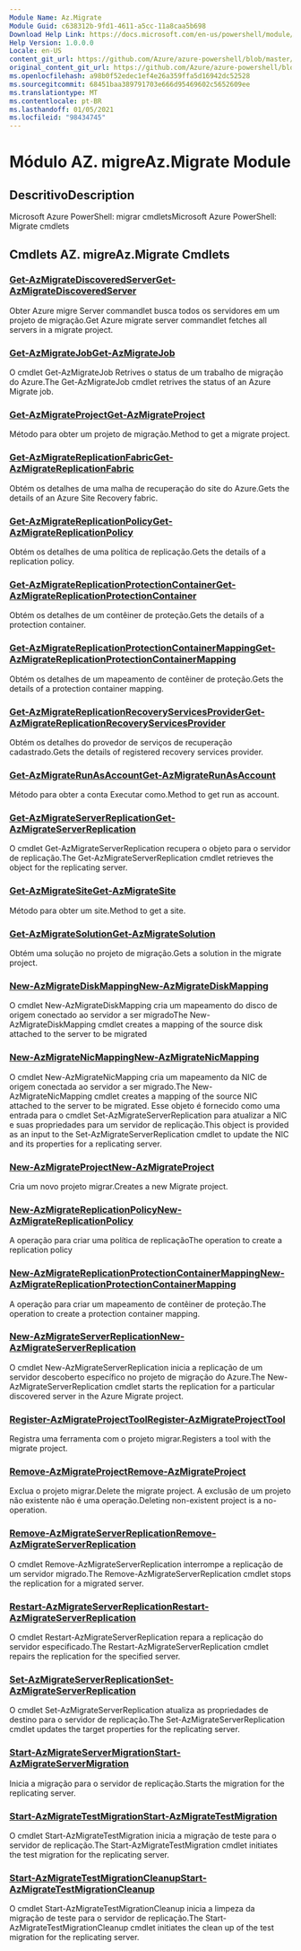 ```yaml
---
Module Name: Az.Migrate
Module Guid: c638312b-9fd1-4611-a5cc-11a8caa5b698
Download Help Link: https://docs.microsoft.com/en-us/powershell/module/az.migrate
Help Version: 1.0.0.0
Locale: en-US
content_git_url: https://github.com/Azure/azure-powershell/blob/master/src/Migrate/help/Az.Migrate.md
original_content_git_url: https://github.com/Azure/azure-powershell/blob/master/src/Migrate/help/Az.Migrate.md
ms.openlocfilehash: a98b0f52edec1ef4e26a359ffa5d16942dc52528
ms.sourcegitcommit: 68451baa389791703e666d95469602c5652609ee
ms.translationtype: MT
ms.contentlocale: pt-BR
ms.lasthandoff: 01/05/2021
ms.locfileid: "98434745"
---
```

# <span data-ttu-id="a00b3-101">Módulo AZ. migre</span><span class="sxs-lookup"><span data-stu-id="a00b3-101">Az.Migrate Module</span></span>
## <span data-ttu-id="a00b3-102">Descritivo</span><span class="sxs-lookup"><span data-stu-id="a00b3-102">Description</span></span>
<span data-ttu-id="a00b3-103">Microsoft Azure PowerShell: migrar cmdlets</span><span class="sxs-lookup"><span data-stu-id="a00b3-103">Microsoft Azure PowerShell: Migrate cmdlets</span></span>

## <span data-ttu-id="a00b3-104">Cmdlets AZ. migre</span><span class="sxs-lookup"><span data-stu-id="a00b3-104">Az.Migrate Cmdlets</span></span>
### [<span data-ttu-id="a00b3-105">Get-AzMigrateDiscoveredServer</span><span class="sxs-lookup"><span data-stu-id="a00b3-105">Get-AzMigrateDiscoveredServer</span></span>](Get-AzMigrateDiscoveredServer.md)
<span data-ttu-id="a00b3-106">Obter Azure migre Server commandlet busca todos os servidores em um projeto de migração.</span><span class="sxs-lookup"><span data-stu-id="a00b3-106">Get Azure migrate server commandlet fetches all servers in a migrate project.</span></span>

### [<span data-ttu-id="a00b3-107">Get-AzMigrateJob</span><span class="sxs-lookup"><span data-stu-id="a00b3-107">Get-AzMigrateJob</span></span>](Get-AzMigrateJob.md)
<span data-ttu-id="a00b3-108">O cmdlet Get-AzMigrateJob Retrives o status de um trabalho de migração do Azure.</span><span class="sxs-lookup"><span data-stu-id="a00b3-108">The Get-AzMigrateJob cmdlet retrives the status of an Azure Migrate job.</span></span>

### [<span data-ttu-id="a00b3-109">Get-AzMigrateProject</span><span class="sxs-lookup"><span data-stu-id="a00b3-109">Get-AzMigrateProject</span></span>](Get-AzMigrateProject.md)
<span data-ttu-id="a00b3-110">Método para obter um projeto de migração.</span><span class="sxs-lookup"><span data-stu-id="a00b3-110">Method to get a migrate project.</span></span>

### [<span data-ttu-id="a00b3-111">Get-AzMigrateReplicationFabric</span><span class="sxs-lookup"><span data-stu-id="a00b3-111">Get-AzMigrateReplicationFabric</span></span>](Get-AzMigrateReplicationFabric.md)
<span data-ttu-id="a00b3-112">Obtém os detalhes de uma malha de recuperação do site do Azure.</span><span class="sxs-lookup"><span data-stu-id="a00b3-112">Gets the details of an Azure Site Recovery fabric.</span></span>

### [<span data-ttu-id="a00b3-113">Get-AzMigrateReplicationPolicy</span><span class="sxs-lookup"><span data-stu-id="a00b3-113">Get-AzMigrateReplicationPolicy</span></span>](Get-AzMigrateReplicationPolicy.md)
<span data-ttu-id="a00b3-114">Obtém os detalhes de uma política de replicação.</span><span class="sxs-lookup"><span data-stu-id="a00b3-114">Gets the details of a replication policy.</span></span>

### [<span data-ttu-id="a00b3-115">Get-AzMigrateReplicationProtectionContainer</span><span class="sxs-lookup"><span data-stu-id="a00b3-115">Get-AzMigrateReplicationProtectionContainer</span></span>](Get-AzMigrateReplicationProtectionContainer.md)
<span data-ttu-id="a00b3-116">Obtém os detalhes de um contêiner de proteção.</span><span class="sxs-lookup"><span data-stu-id="a00b3-116">Gets the details of a protection container.</span></span>

### [<span data-ttu-id="a00b3-117">Get-AzMigrateReplicationProtectionContainerMapping</span><span class="sxs-lookup"><span data-stu-id="a00b3-117">Get-AzMigrateReplicationProtectionContainerMapping</span></span>](Get-AzMigrateReplicationProtectionContainerMapping.md)
<span data-ttu-id="a00b3-118">Obtém os detalhes de um mapeamento de contêiner de proteção.</span><span class="sxs-lookup"><span data-stu-id="a00b3-118">Gets the details of a protection container mapping.</span></span>

### [<span data-ttu-id="a00b3-119">Get-AzMigrateReplicationRecoveryServicesProvider</span><span class="sxs-lookup"><span data-stu-id="a00b3-119">Get-AzMigrateReplicationRecoveryServicesProvider</span></span>](Get-AzMigrateReplicationRecoveryServicesProvider.md)
<span data-ttu-id="a00b3-120">Obtém os detalhes do provedor de serviços de recuperação cadastrado.</span><span class="sxs-lookup"><span data-stu-id="a00b3-120">Gets the details of registered recovery services provider.</span></span>

### [<span data-ttu-id="a00b3-121">Get-AzMigrateRunAsAccount</span><span class="sxs-lookup"><span data-stu-id="a00b3-121">Get-AzMigrateRunAsAccount</span></span>](Get-AzMigrateRunAsAccount.md)
<span data-ttu-id="a00b3-122">Método para obter a conta Executar como.</span><span class="sxs-lookup"><span data-stu-id="a00b3-122">Method to get run as account.</span></span>

### [<span data-ttu-id="a00b3-123">Get-AzMigrateServerReplication</span><span class="sxs-lookup"><span data-stu-id="a00b3-123">Get-AzMigrateServerReplication</span></span>](Get-AzMigrateServerReplication.md)
<span data-ttu-id="a00b3-124">O cmdlet Get-AzMigrateServerReplication recupera o objeto para o servidor de replicação.</span><span class="sxs-lookup"><span data-stu-id="a00b3-124">The Get-AzMigrateServerReplication cmdlet retrieves the object for the replicating server.</span></span>

### [<span data-ttu-id="a00b3-125">Get-AzMigrateSite</span><span class="sxs-lookup"><span data-stu-id="a00b3-125">Get-AzMigrateSite</span></span>](Get-AzMigrateSite.md)
<span data-ttu-id="a00b3-126">Método para obter um site.</span><span class="sxs-lookup"><span data-stu-id="a00b3-126">Method to get a site.</span></span>

### [<span data-ttu-id="a00b3-127">Get-AzMigrateSolution</span><span class="sxs-lookup"><span data-stu-id="a00b3-127">Get-AzMigrateSolution</span></span>](Get-AzMigrateSolution.md)
<span data-ttu-id="a00b3-128">Obtém uma solução no projeto de migração.</span><span class="sxs-lookup"><span data-stu-id="a00b3-128">Gets a solution in the migrate project.</span></span>

### [<span data-ttu-id="a00b3-129">New-AzMigrateDiskMapping</span><span class="sxs-lookup"><span data-stu-id="a00b3-129">New-AzMigrateDiskMapping</span></span>](New-AzMigrateDiskMapping.md)
<span data-ttu-id="a00b3-130">O cmdlet New-AzMigrateDiskMapping cria um mapeamento do disco de origem conectado ao servidor a ser migrado</span><span class="sxs-lookup"><span data-stu-id="a00b3-130">The New-AzMigrateDiskMapping cmdlet creates a mapping of the source disk attached to the server to be migrated</span></span>

### [<span data-ttu-id="a00b3-131">New-AzMigrateNicMapping</span><span class="sxs-lookup"><span data-stu-id="a00b3-131">New-AzMigrateNicMapping</span></span>](New-AzMigrateNicMapping.md)
<span data-ttu-id="a00b3-132">O cmdlet New-AzMigrateNicMapping cria um mapeamento da NIC de origem conectada ao servidor a ser migrado.</span><span class="sxs-lookup"><span data-stu-id="a00b3-132">The New-AzMigrateNicMapping cmdlet creates a mapping of the source NIC attached to the server to be migrated.</span></span>
<span data-ttu-id="a00b3-133">Esse objeto é fornecido como uma entrada para o cmdlet Set-AzMigrateServerReplication para atualizar a NIC e suas propriedades para um servidor de replicação.</span><span class="sxs-lookup"><span data-stu-id="a00b3-133">This object is provided as an input to the Set-AzMigrateServerReplication cmdlet to update the NIC and its properties for a replicating server.</span></span>

### [<span data-ttu-id="a00b3-134">New-AzMigrateProject</span><span class="sxs-lookup"><span data-stu-id="a00b3-134">New-AzMigrateProject</span></span>](New-AzMigrateProject.md)
<span data-ttu-id="a00b3-135">Cria um novo projeto migrar.</span><span class="sxs-lookup"><span data-stu-id="a00b3-135">Creates a new Migrate project.</span></span>

### [<span data-ttu-id="a00b3-136">New-AzMigrateReplicationPolicy</span><span class="sxs-lookup"><span data-stu-id="a00b3-136">New-AzMigrateReplicationPolicy</span></span>](New-AzMigrateReplicationPolicy.md)
<span data-ttu-id="a00b3-137">A operação para criar uma política de replicação</span><span class="sxs-lookup"><span data-stu-id="a00b3-137">The operation to create a replication policy</span></span>

### [<span data-ttu-id="a00b3-138">New-AzMigrateReplicationProtectionContainerMapping</span><span class="sxs-lookup"><span data-stu-id="a00b3-138">New-AzMigrateReplicationProtectionContainerMapping</span></span>](New-AzMigrateReplicationProtectionContainerMapping.md)
<span data-ttu-id="a00b3-139">A operação para criar um mapeamento de contêiner de proteção.</span><span class="sxs-lookup"><span data-stu-id="a00b3-139">The operation to create a protection container mapping.</span></span>

### [<span data-ttu-id="a00b3-140">New-AzMigrateServerReplication</span><span class="sxs-lookup"><span data-stu-id="a00b3-140">New-AzMigrateServerReplication</span></span>](New-AzMigrateServerReplication.md)
<span data-ttu-id="a00b3-141">O cmdlet New-AzMigrateServerReplication inicia a replicação de um servidor descoberto específico no projeto de migração do Azure.</span><span class="sxs-lookup"><span data-stu-id="a00b3-141">The New-AzMigrateServerReplication cmdlet starts the replication for a particular discovered server in the Azure Migrate project.</span></span>

### [<span data-ttu-id="a00b3-142">Register-AzMigrateProjectTool</span><span class="sxs-lookup"><span data-stu-id="a00b3-142">Register-AzMigrateProjectTool</span></span>](Register-AzMigrateProjectTool.md)
<span data-ttu-id="a00b3-143">Registra uma ferramenta com o projeto migrar.</span><span class="sxs-lookup"><span data-stu-id="a00b3-143">Registers a tool with the migrate project.</span></span>

### [<span data-ttu-id="a00b3-144">Remove-AzMigrateProject</span><span class="sxs-lookup"><span data-stu-id="a00b3-144">Remove-AzMigrateProject</span></span>](Remove-AzMigrateProject.md)
<span data-ttu-id="a00b3-145">Exclua o projeto migrar.</span><span class="sxs-lookup"><span data-stu-id="a00b3-145">Delete the migrate project.</span></span>
<span data-ttu-id="a00b3-146">A exclusão de um projeto não existente não é uma operação.</span><span class="sxs-lookup"><span data-stu-id="a00b3-146">Deleting non-existent project is a no-operation.</span></span>

### [<span data-ttu-id="a00b3-147">Remove-AzMigrateServerReplication</span><span class="sxs-lookup"><span data-stu-id="a00b3-147">Remove-AzMigrateServerReplication</span></span>](Remove-AzMigrateServerReplication.md)
<span data-ttu-id="a00b3-148">O cmdlet Remove-AzMigrateServerReplication interrompe a replicação de um servidor migrado.</span><span class="sxs-lookup"><span data-stu-id="a00b3-148">The Remove-AzMigrateServerReplication cmdlet stops the replication for a migrated server.</span></span>

### [<span data-ttu-id="a00b3-149">Restart-AzMigrateServerReplication</span><span class="sxs-lookup"><span data-stu-id="a00b3-149">Restart-AzMigrateServerReplication</span></span>](Restart-AzMigrateServerReplication.md)
<span data-ttu-id="a00b3-150">O cmdlet Restart-AzMigrateServerReplication repara a replicação do servidor especificado.</span><span class="sxs-lookup"><span data-stu-id="a00b3-150">The Restart-AzMigrateServerReplication cmdlet repairs the replication for the specified server.</span></span>

### [<span data-ttu-id="a00b3-151">Set-AzMigrateServerReplication</span><span class="sxs-lookup"><span data-stu-id="a00b3-151">Set-AzMigrateServerReplication</span></span>](Set-AzMigrateServerReplication.md)
<span data-ttu-id="a00b3-152">O cmdlet Set-AzMigrateServerReplication atualiza as propriedades de destino para o servidor de replicação.</span><span class="sxs-lookup"><span data-stu-id="a00b3-152">The Set-AzMigrateServerReplication cmdlet updates the target properties for the replicating server.</span></span>

### [<span data-ttu-id="a00b3-153">Start-AzMigrateServerMigration</span><span class="sxs-lookup"><span data-stu-id="a00b3-153">Start-AzMigrateServerMigration</span></span>](Start-AzMigrateServerMigration.md)
<span data-ttu-id="a00b3-154">Inicia a migração para o servidor de replicação.</span><span class="sxs-lookup"><span data-stu-id="a00b3-154">Starts the migration for the replicating server.</span></span>

### [<span data-ttu-id="a00b3-155">Start-AzMigrateTestMigration</span><span class="sxs-lookup"><span data-stu-id="a00b3-155">Start-AzMigrateTestMigration</span></span>](Start-AzMigrateTestMigration.md)
<span data-ttu-id="a00b3-156">O cmdlet Start-AzMigrateTestMigration inicia a migração de teste para o servidor de replicação.</span><span class="sxs-lookup"><span data-stu-id="a00b3-156">The Start-AzMigrateTestMigration cmdlet initiates the test migration for the replicating server.</span></span>

### [<span data-ttu-id="a00b3-157">Start-AzMigrateTestMigrationCleanup</span><span class="sxs-lookup"><span data-stu-id="a00b3-157">Start-AzMigrateTestMigrationCleanup</span></span>](Start-AzMigrateTestMigrationCleanup.md)
<span data-ttu-id="a00b3-158">O cmdlet Start-AzMigrateTestMigrationCleanup inicia a limpeza da migração de teste para o servidor de replicação.</span><span class="sxs-lookup"><span data-stu-id="a00b3-158">The Start-AzMigrateTestMigrationCleanup cmdlet initiates the clean up of the test migration for the replicating server.</span></span>

